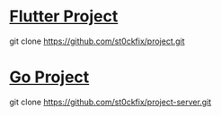 # [Flutter Project](https://github.com/st0ckfix/project.git)

git clone https://github.com/st0ckfix/project.git

# [Go Project](https://github.com/st0ckfix/project-server.git)

git clone https://github.com/st0ckfix/project-server.git
